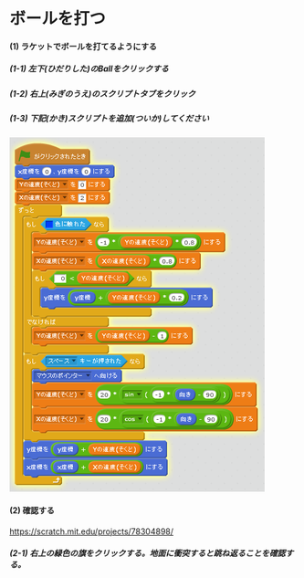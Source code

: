 # ボールを打つ


#### (1) ラケットでボールを打てるようにする
##### (1-1) 左下(ひだりした)のBallをクリックする
##### (1-2) 右上(みぎのうえ)のスクリプトタブをクリック
##### (1-3) 下記(かき)スクリプトを追加(ついか)してください
![](shot_script_001.png)


#### (2) 確認する
https://scratch.mit.edu/projects/78304898/


##### (2-1) 右上の緑色の旗をクリックする。地面に衝突すると跳ね返ることを確認する。
